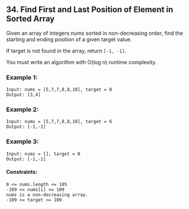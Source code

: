 ## 34. Find First and Last Position of Element in Sorted Array

Given an array of integers nums sorted in non-decreasing order, find the starting and ending position of a given target value.

If target is not found in the array, return `[-1, -1]`.

You must write an algorithm with O(log n) runtime complexity.

 

### Example 1:

    Input: nums = [5,7,7,8,8,10], target = 8
    Output: [3,4]

### Example 2:

    Input: nums = [5,7,7,8,8,10], target = 6
    Output: [-1,-1]

### Example 3:

    Input: nums = [], target = 0
    Output: [-1,-1]
 

#### Constraints:

    0 <= nums.length <= 105
    -109 <= nums[i] <= 109
    nums is a non-decreasing array.
    -109 <= target <= 109